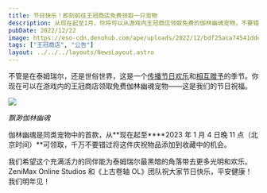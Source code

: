 ```yaml
---
title: 节日快乐！即刻前往王冠商店免费领取一只宠物
description: 从现在起至1月，你将可以从游戏内王冠商店领取免费的伽林幽魂宠物，不要错过！
pubDate: 2022/12/22
image: https://eso-cdn.denohub.com/ape/uploads/2022/12/bdf25aca74541ddeba3f34a4485c6bdf.jpg
tags: ["王冠商店", "公告"]
layout: ../../../layouts/NewsLayout.astro
---
```


不管是在泰姆瑞尔，还是世俗世界，这是一个[传播节日欢乐](/news/post/63337)和[相互赠予](/news/post/63377)的季节。你现在可以在游戏内的王冠商店领取免费伽林幽魂宠物——这是我们的节日祝福。

![](https://eso-cdn.denohub.com/ape/uploads/2022/12/894a8a50ba88338ff5a6c4c7f1546042.jpg)

<p class="text-gray-500 text-sm text-center"><i>飘渺伽林幽魂</i></p>

伽林幽魂是同类宠物中的首款，从**现在起至\*\***2023 年 1 月 4 日晚 11
点（北京时间）\*\*可领取，千万不要错过将这件庆祝物品添加到收藏中的机会。

我们希望这个充满活力的同伴能为泰姆瑞尔最黑暗的角落带去更多光明和欢乐。ZeniMax Online Studios 和《上古卷轴
OL》团队祝大家节日快乐，平安健康！我们明年见！
